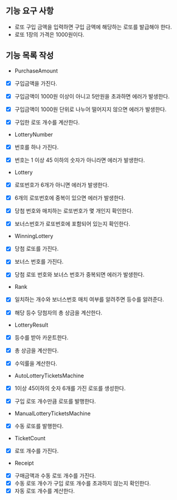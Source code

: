 ## 기능 요구 사항
- 로또 구입 금액을 입력하면 구입 금액에 해당하는 로또를 발급해야 한다.
- 로또 1장의 가격은 1000원이다.

## 기능 목록 작성
- PurchaseAmount
- [x] 구입금액을 가진다.
- [x] 구입금액이 1000원 이상이 아니고 5만원을 초과하면 에러가 발생한다.
- [x] 구입금액이 1000원 단위로 나누어 떨어지지 않으면 에러가 발생한다.
- [x] 구입한 로또 개수를 계산한다.


- LotteryNumber
- [x] 번호를 하나 가진다.
- [x] 번호는 1 이상 45 이하의 숫자가 아니라면 에러가 발생한다.   


- Lottery
- [x] 로또번호가 6개가 아니면 에러가 발생한다.
- [x] 6개의 로또번호에 중복이 있으면 에러가 발생한다.
- [x] 당첨 번호와 매치하는 로또번호가 몇 개인지 확인한다.
- [x] 보너스번호가 로또번호에 포함되어 있는지 확인한다.


- WinningLottery
- [x] 당첨 로또를 가진다.
- [x] 보너스 번호를 가진다.
- [x] 당첨 로또 번호와 보너스 번호가 중복되면 에러가 발생한다.


- Rank
- [x] 일치하는 개수와 보너스번호 매치 여부를 알려주면 등수를 알려준다.
- [x] 해당 등수 당첨자의 총 상금을 계산한다.


- LotteryResult
- [x] 등수를 받아 카운트한다.
- [x] 총 상금을 계산한다.
- [x] 수익률을 계산한다.


- AutoLotteryTicketsMachine
- [x] 1이상 45이하의 숫자 6개를 가진 로또를 생성한다.
- [x] 구입 로또 개수만큼 로또를 발행한다.


- ManualLotteryTicketsMachine
- [x] 수동 로또를 발행한다.


- TicketCount
- [x] 로또 개수를 가진다.


- Receipt
- [x] 구매금액과 수동 로또 개수를 가진다.
- [x] 수동 로또 개수가 구입 로또 개수를 초과하지 않는지 확인한다.
- [x] 자동 로또 개수를 계산한다.
